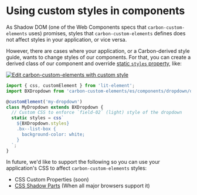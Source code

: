 # Using custom styles in components

As Shadow DOM (one of the Web Components specs that `carbon-custom-elements` uses) promises, styles that `carbon-custom-elements` defines does not affect styles in your application, or vice versa.

However, there are cases where your application, or a Carbon-derived style guide, wants to change styles of our components. For that, you can create a derived class of our component and override [static `styles` property](https://lit-element.polymer-project.org/guide/styles#static-styles), like:

[![Edit carbon-custom-elements with custom style](https://codesandbox.io/static/img/play-codesandbox.svg)](https://codesandbox.io/s/github/carbon-design-system/carbon-custom-elements/tree/master/examples/codesandbox/custom-style)

```javascript
import { css, customElement } from 'lit-element';
import BXDropdown from 'carbon-custom-elements/es/components/dropdown/dropdown';

@customElement('my-dropdown')
class MyDropdown extends BXDropdown {
  // Custom CSS to enforce `field-02` (light) style of the dropdown
  static styles = css`
    ${BXDropdown.styles}
    .bx--list-box {
      background-color: white;
    }
  `;
}
```

In future, we'd like to support the following so you can use your application's CSS to affect `carbon-custom-elements` styles:

- CSS Custom Properties (soon)
- [CSS Shadow Parts](https://www.w3.org/TR/css-shadow-parts-1/) (When all major browsers support it)
